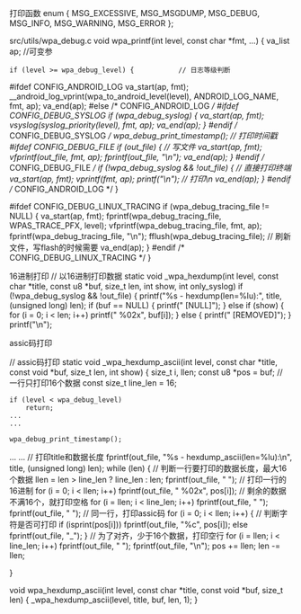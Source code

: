 
打印函数
enum {
	MSG_EXCESSIVE, MSG_MSGDUMP, MSG_DEBUG, MSG_INFO, MSG_WARNING, MSG_ERROR
};

src/utils/wpa_debug.c
void wpa_printf(int level, const char *fmt, ...)
{
	va_list ap;     //可变参

	if (level >= wpa_debug_level) {           // 日志等级判断
#ifdef CONFIG_ANDROID_LOG
		va_start(ap, fmt);
		__android_log_vprint(wpa_to_android_level(level),
				     ANDROID_LOG_NAME, fmt, ap);
		va_end(ap);
#else /* CONFIG_ANDROID_LOG */
#ifdef CONFIG_DEBUG_SYSLOG
		if (wpa_debug_syslog) {
			va_start(ap, fmt);
			vsyslog(syslog_priority(level), fmt, ap);
			va_end(ap);
		}
#endif /* CONFIG_DEBUG_SYSLOG */
		wpa_debug_print_timestamp();    // 打印时间戳
#ifdef CONFIG_DEBUG_FILE
		if (out_file) {                 // 写文件
			va_start(ap, fmt);
			vfprintf(out_file, fmt, ap);
			fprintf(out_file, "\n");
			va_end(ap);
		}
#endif /* CONFIG_DEBUG_FILE */
		if (!wpa_debug_syslog && !out_file) {      // 直接打印终端
			va_start(ap, fmt);
			vprintf(fmt, ap);
			printf("\n");                         // 打印\n
			va_end(ap);
		}
#endif /* CONFIG_ANDROID_LOG */
	}

#ifdef CONFIG_DEBUG_LINUX_TRACING
	if (wpa_debug_tracing_file != NULL) {
		va_start(ap, fmt);
		fprintf(wpa_debug_tracing_file, WPAS_TRACE_PFX, level);
		vfprintf(wpa_debug_tracing_file, fmt, ap);
		fprintf(wpa_debug_tracing_file, "\n");
		fflush(wpa_debug_tracing_file);      // 刷新文件，写flash的时候需要
		va_end(ap);
	}
#endif /* CONFIG_DEBUG_LINUX_TRACING */
}

16进制打印
// 以16进制打印数据
static void _wpa_hexdump(int level, const char *title, const u8 *buf,
			 size_t len, int show, int only_syslog)
		if (!wpa_debug_syslog && !out_file) {
		printf("%s - hexdump(len=%lu):", title, (unsigned long) len);
		if (buf == NULL) {
			printf(" [NULL]");
		} else if (show) {
			for (i = 0; i < len; i++)
				printf(" %02x", buf[i]);
		} else {
			printf(" [REMOVED]");
		}
		printf("\n");


assic码打印

// assic码打印
static void _wpa_hexdump_ascii(int level, const char *title, const void *buf,
			       size_t len, int show)
{
	size_t i, llen;
	const u8 *pos = buf;
	// 一行只打印16个数据
	const size_t line_len = 16;


	if (level < wpa_debug_level)
		return;
	...
	...

	wpa_debug_print_timestamp();
   ...
   ...
// 打印title和数据长度
		fprintf(out_file, "%s - hexdump_ascii(len=%lu):\n",
			title, (unsigned long) len);
		while (len) {
			// 判断一行要打印的数据长度，最大16个数据
			llen = len > line_len ? line_len : len;
			fprintf(out_file, "    ");
			// 打印一行的16进制
			for (i = 0; i < llen; i++)
				fprintf(out_file, " %02x", pos[i]);
			// 剩余的数据不满16个，就打印空格
			for (i = llen; i < line_len; i++)
				fprintf(out_file, "   ");
			fprintf(out_file, "   ");
			// 同一行，打印assic码
			for (i = 0; i < llen; i++) {
				// 判断字符是否可打印
				if (isprint(pos[i]))
					fprintf(out_file, "%c", pos[i]);
				else
					fprintf(out_file, "_");
			}
			// 为了对齐，少于16个数据，打印空行
			for (i = llen; i < line_len; i++)
				fprintf(out_file, " ");
			fprintf(out_file, "\n");
			pos += llen;
			len -= llen;
		
}


void wpa_hexdump_ascii(int level, const char *title, const void *buf,
		       size_t len)
{
	_wpa_hexdump_ascii(level, title, buf, len, 1);
}
